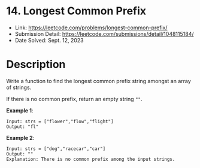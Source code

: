 # 14. Longest Common Prefix

- Link: https://leetcode.com/problems/longest-common-prefix/
- Submission Detail: https://leetcode.com/submissions/detail/1048115184/
- Date Solved: Sept. 12, 2023

# Description

Write a function to find the longest common prefix string amongst an array of strings.

If there is no common prefix, return an empty string `""`.

**Example 1**:

```
Input: strs = ["flower","flow","flight"]
Output: "fl"
```

**Example 2**:

```
Input: strs = ["dog","racecar","car"]
Output: ""
Explanation: There is no common prefix among the input strings.
```
